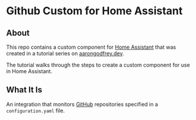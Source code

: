 # Github Custom for Home Assistant

## About 

This repo contains a custom component for [Home Assistant](https://www.home-assistant.io) that was created in a tutorial series 
on [aarongodfrey.dev]().

The tutorial walks through the steps to create a custom component for use in Home Assistant.

## What It Is

An integration that monitors [GitHub](https://github.com/) repositories specified in a `configuration.yaml` file.
